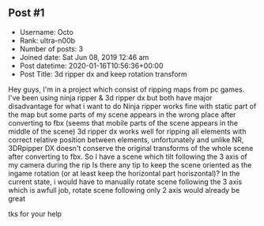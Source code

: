 ## Post #1
- Username: Octo
- Rank: ultra-n00b
- Number of posts: 3
- Joined date: Sat Jun 08, 2019 12:46 am
- Post datetime: 2020-01-16T10:56:36+00:00
- Post Title: 3d ripper dx and keep rotation transform

Hey guys,
I'm in a project which consist of ripping maps from pc games.
I've been using ninja ripper & 3d ripper dx but both have major disadvantage for what i want to do
Ninja ripper works fine with static part of the map but some parts of my scene appears in the wrong place after converting to fbx (seems that mobile parts of the scene appears in the middle of the scene)
3d ripper dx works well for ripping all elements with correct relative position between elements, unfortunately and unlike NR, 3DRpipper DX doesn't conserve the original transforms of the whole scene after converting to fbx. So I have a scene which tilt following the 3 axis of my camera during the rip
Is there any tip to keep the scene oriented as the ingame rotation (or at least keep the horizontal part horiszontal)? In the current state, i would have to manually rotate scene following the 3 axis which is awfull job, rotate scene following only 2 axis would already be great

tks for your help
